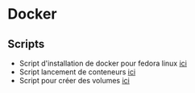 # Docker

## Scripts 

- Script d'installation de docker pour fedora linux [ici](premier-pas.sh)
- Script lancement de conteneurs [ici](conteneurs.sh)
- Script pour créer des volumes [ici](volumes.sh)
